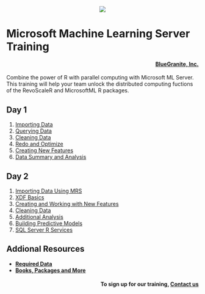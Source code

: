 <p  align="center"><a href = "https://blue-granite.com"><img src="https://www.blue-granite.com/hubfs/logo-2.png"></a></p>

# Microsoft Machine Learning Server Training

<h4 align = "right"><a href = "https://blue-granite.com">BlueGranite, Inc.</a></h2>

<p align = "left">Combine the power of R with parallel computing with Microsoft ML Server. This training will help your team unlock the distributed computing fuctions of the RevoScaleR and MicrosoftML R packages.</p>

## Day 1
1. [Importing Data](Day1/01-importing-data.Rmd)
1. [Querying Data](Day1/02-querying-data.Rmd)
1. [Cleaning Data](Day1/03-cleaning-data.Rmd)
1. [Redo and Optimize](Day1/04-redo-and-optimize.Rmd)
1. [Creating New Features](Day1/05-creating-new-features.Rmd)
1. [Data Summary and Analysis](Day1/06-data-summary-and-analysis.Rmd)

## Day 2
1. [Importing Data Using MRS](Day2/01-importing-data-using-mrs.Rmd)
1. [XDF Basics](Day2/02-xdf-basics.Rmd)
1. [Creating and Working with New Features](Day2/03-creating-and-working-with-new-features.Rmd)
1. [Cleaning Data](Day2/04-cleaning-data.Rmd)
1. [Additional Analysis](Day2/05-additional-analysis.Rmd)
1. [Building Predictive Models](Day2/06-building-predictive-models.Rmd)
1. [SQL Server R Services](Day2/07-sql-server-r-services.Rmd)

## Addional Resources
* **[Required Data](Data/)**
* **[Books, Packages and More](Resources/)**

<h4 align = "right">To sign up for our training, <a href = "https://www.blue-granite.com/contact-us">Contact us</a></h2>
